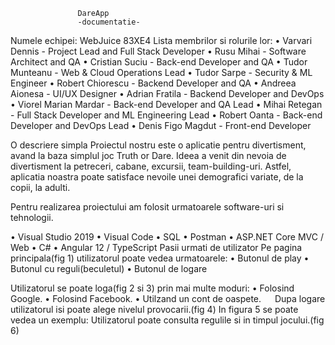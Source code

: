 				   DareApp
				   -documentatie-

Numele echipei: WebJuice 83XE4
Lista membrilor si rolurile lor:
•	Varvari Dennis - Project Lead and Full Stack Developer
•	Rusu Mihai - Software Architect and QA 
•	Cristian Suciu - Back-end Developer and QA 
•	Tudor Munteanu - Web & Cloud Operations Lead 
•	Tudor Sarpe - Security & ML Engineer
•	Robert Chiorescu - Backend Developer and QA 
•	Andreea Aionesa - UI/UX Designer 
•	Adrian Fratila - Backend Developer and DevOps
•	Viorel Marian Mardar - Back-end Developer and QA Lead 
•	Mihai Retegan - Full Stack Developer and ML Engineering Lead 
•	Robert Oanta - Back-end Developer and DevOps Lead 
•	Denis Figo Magdut - Front-end Developer

O descriere simpla
Proiectul nostru este o aplicatie pentru divertisment, avand la baza simplul joc Truth or Dare.
Ideea a venit din nevoia de divertisment la petreceri, cabane, excursii, team-building-uri. Astfel, aplicatia noastra poate satisface nevoile unei demografici variate, de la copii, la adulti.

Pentru realizarea proiectului am folosit urmatoarele software-uri si tehnologii.

•	Visual Studio 2019
•	Visual Code
•	SQL
•	Postman
•	ASP.NET Core MVC / Web
•	C#
•	Angular 12 / TypeScript
Pasii urmati de utilizator 
Pe pagina principala(fig 1) utilizatorul poate vedea urmatoarele:
•	Butonul de play
•	Butonul cu reguli(beculetul)
•	Butonul de logare

Utilizatorul se poate loga(fig 2 si 3) prin mai multe moduri:
•	Folosind Google.
•	Folosind Facebook.
•	Utilzand un cont de oaspete.
 
Dupa logare utilizatorul isi poate alege nivelul provocarii.(fig 4)
In figura 5 se poate vedea un exemplu:
Utilizatorul poate consulta regulile si in timpul jocului.(fig 6)
